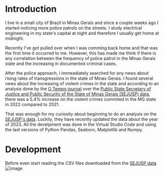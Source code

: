# Introduction
I live in a small city of Brazil in Minas Gerais and since a couple weeks ago I started noticing more police patrols on the streets. I study electrical engineering in my state's capital at night and therefore I usually get home at midnight.

Recently I've got pulled over when I was comming back home and that was the first time it occurred to me. However, this has made me think if there is any correlation between the frequency of police patrol in the Minas Gerais state and the increasing in documented criminal cases.

After the police approach, I immeadiately searched for any news about rising rates of transgressions in the state of Minas Gerais. I found several news about the increasing of violent crimes in the state and according to an analysis done by the [O Tempo journal][o tempo] over the [Public State Secretary of Justice and Public Security of the State of Minas Gerais (SEJUSP) data][public state secretary mg], there was a 5.4% increase on the violent crimes commited in the MG state in 2022 compared to 2021.

That was enough for my curiosity about beginning to do an analysis on the [SEJUSP's data][sejusp data]. Luckily, they have recently updated the data about the year of 2023. All the develpment was done in the Virtual Studio Code and using the last versions of Python Pandas, Seaborn, Matplotlib and Numpy.

# Development
Before even start reading the CSV files downloaded from the [SEJUSP data][sejusp data]
![image](https://github.com/GuiRodSouza/MG-Occurences/assets/124794455/699c9acf-36c8-4735-bf30-8260cdf1d72d)

[o tempo]: https://www.otempo.com.br/cidades/cresce-5-4-o-numero-de-assassinatos-em-minas-gerais-1.2821938
[public state secretary mg]: http://www.seguranca.mg.gov.br
[sejusp data]: http://www.seguranca.mg.gov.br/2018-08-22-13-39-06/dados-abertos
